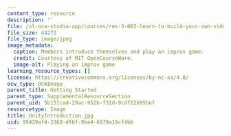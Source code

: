 ```yaml
---
content_type: resource
description: ''
file: /ol-ocw-studio-app/courses/res-3-003-learn-to-build-your-own-videogame-with-the-unity-game-engine-and-microsoft-kinect-january-iap-2017/99429af43368df6f9be46979a19cf4b6_UnityIntroduction.jpg
file_size: 44272
file_type: image/jpeg
image_metadata:
  caption: Members introduce themselves and play an improv game.
  credit: Courtesy of MIT OpenCourseWare.
  image-alt: Playing an improv game
learning_resource_types: []
license: https://creativecommons.org/licenses/by-nc-sa/4.0/
ocw_type: OCWImage
parent_title: Getting Started
parent_type: SupplementalResourceSection
parent_uid: 5b151cad-29ac-952b-f31d-9cdf22b95bef
resourcetype: Image
title: UnityIntroduction.jpg
uid: 99429af4-3368-df6f-9be4-6979a19cf4b6
---
```

